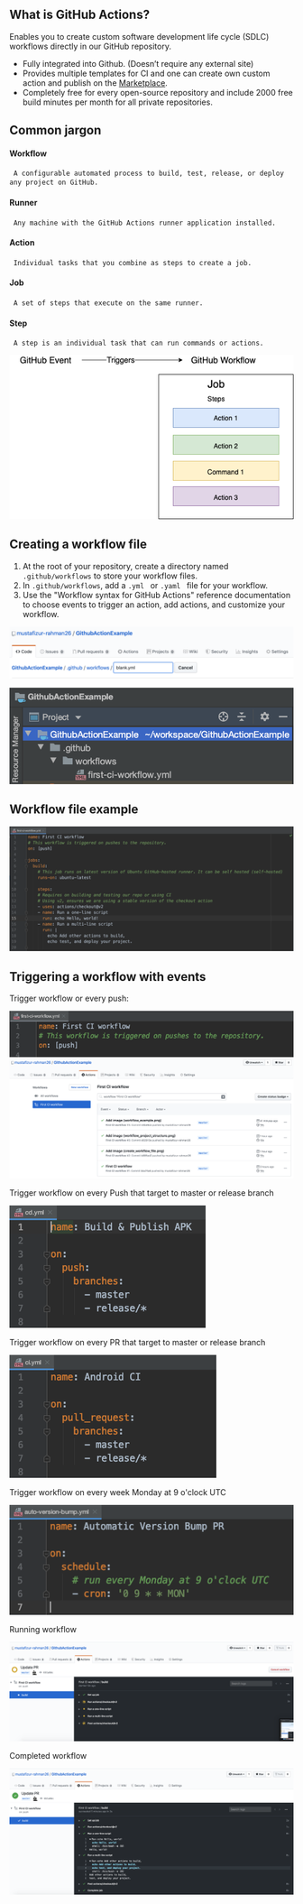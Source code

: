 ## What is GitHub Actions?
Enables you to create custom software development life cycle (SDLC) workflows directly in our GitHub repository.

- Fully integrated into Github. (Doesn’t require any external site)
- Provides multiple templates for CI and one can create own custom action and publish on the [Marketplace](https://github.com/marketplace?type=actions).
- Completely free for every open-source repository and include 2000 free build minutes per month for all private repositories.

## Common jargon

#### Workflow 
     A configurable automated process to build, test, release, or deploy any project on GitHub. 
#### Runner
     Any machine with the GitHub Actions runner application installed. 
#### Action
     Individual tasks that you combine as steps to create a job.
#### Job
     A set of steps that execute on the same runner. 
#### Step
     A step is an individual task that can run commands or actions.
     
![](./screenshots/github_workflow_example.png)

## Creating a workflow file
1. At the root of your repository, create a directory named ` .github/workflows ` to store your workflow files.
2. In ` .github/workflows `, add a `.yml ` or `.yaml ` file for your workflow.
3. Use the "Workflow syntax for GitHub Actions" reference documentation to choose events to trigger an action, add actions, and customize your workflow.

![](./screenshots/create_workflow_file.png)

![](./screenshots/workflow_project_structure.png)

## Workflow file example

![](./screenshots/workflow_example.png)

## Triggering a workflow with events
Trigger workflow or every push:

![](./screenshots/trigger_workflow_push.png)
![](./screenshots/trigger_workflow.png)

Trigger workflow on every Push that target to master or release branch

![](./screenshots/trigger_workflow_on_push_target_to_master.png)

Trigger workflow on every PR that target to master or release branch

![](./screenshots/trigger_workflow_on_pr.png)

Trigger workflow on every week Monday at 9 o'clock UTC

![](./screenshots/trigger_workflow_on_schedule.png)

Running workflow

![](./screenshots/runniung_workflow.png)

Completed workflow

![](./screenshots/completed_workflow.png)





